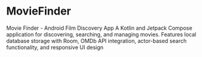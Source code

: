# MovieFinder
Movie Finder - Android Film Discovery App A Kotlin and Jetpack Compose application for discovering, searching, and managing movies. Features local database storage with Room, OMDb API integration, actor-based search functionality, and responsive UI design
